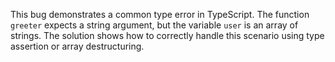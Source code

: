 This bug demonstrates a common type error in TypeScript. The function `greeter` expects a string argument, but the variable `user` is an array of strings.  The solution shows how to correctly handle this scenario using type assertion or array destructuring.